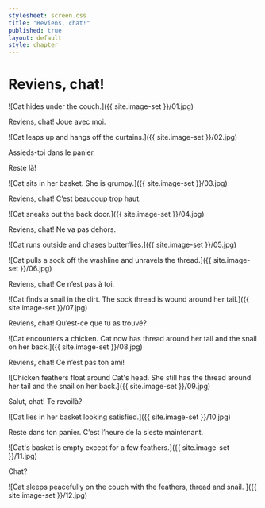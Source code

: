 ```yaml
---
stylesheet: screen.css
title: "Reviens, chat!"
published: true
layout: default
style: chapter
---
```


# Reviens, chat!

![Cat hides under the couch.]({{ site.image-set }}/01.jpg)

Reviens, chat! Joue avec moi.

![Cat leaps up and hangs off the curtains.]({{ site.image-set }}/02.jpg)

Assieds-toi dans le panier.

Reste là!

![Cat sits in her basket. She is grumpy.]({{ site.image-set }}/03.jpg)

Reviens, chat! C’est beaucoup trop haut.

![Cat sneaks out the back door.]({{ site.image-set }}/04.jpg)

Reviens, chat! Ne va pas dehors.

![Cat runs outside and chases butterflies.]({{ site.image-set }}/05.jpg)


![Cat pulls a sock off the washline and unravels the thread.]({{ site.image-set }}/06.jpg)

Reviens, chat! Ce n’est pas à toi.

![Cat finds a snail in the dirt. The sock thread is wound around her tail.]({{ site.image-set }}/07.jpg)

Reviens, chat! Qu’est-ce que tu as trouvé?

![Cat encounters a chicken. Cat now has thread around her tail and the snail on her back.]({{ site.image-set }}/08.jpg)

Reviens, chat! Ce n’est pas ton ami!

![Chicken feathers float around Cat's head. She still has the thread around her tail and the snail on her back.]({{ site.image-set }}/09.jpg)

Salut, chat! Te revoilà?

![Cat lies in her basket looking satisfied.]({{ site.image-set }}/10.jpg)

Reste dans ton panier. C’est l’heure de la sieste maintenant.

![Cat's basket is empty except for a few feathers.]({{ site.image-set }}/11.jpg)

Chat?

![Cat sleeps peacefully on the couch with the feathers, thread and snail. ]({{ site.image-set }}/12.jpg)
